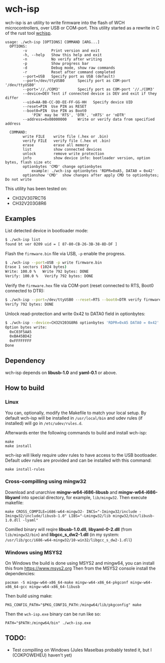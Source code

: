 wch-isp
=======

wch-isp is an utility to write firmware into the flash of WCH microcontrollers, over USB or COM-port.
This utility started as a rewrite in C of the rust tool [wchisp](https://github.com/ch32-rs/wchisp).

```
usage: ./wch-isp [OPTIONS] COMMAND [ARG...]
  OPTIONS:
        -v           Print version and exit
        -h, --help   Show this help and exit
        -n           No verify after writing
        -p           Show progress bar
        -d           Debug mode, show raw commands
        -r           Reset after command completed
        --port=USB   Specify port as USB (default)
        --port=/dev/ttyUSB0      Specify port as COM-port '/dev/ttyUSB0'
        --port='//./COM3'        Specify port as COM-port '//./COM3'
        --device=DEV Test if connected device is DEV and exit if they differ
        --uid=AA-BB-CC-DD-EE-FF-GG-HH   Specify device UID
        --reset=PIN  Use PIN as RESET
        --boot0=PIN  Use PIN as Boot0
            'PIN' may be 'RTS', 'DTR', 'nRTS' or 'nDTR'
        --address=0x08000000     Write or verify data from specified address

  COMMAND:
        write FILE    write file (.hex or .bin)
        verify FILE   verify file (.hex ot .bin)
        erase         erase all memory
        list          show connected devices
        unlock        remove write protection
        info          show device info: bootloader version, option bytes, flash size etc
        optionbytes 'CMD' change optionbytes
            example: ./wch-isp optionbytes 'RDPR=0xA5, DATA0 = 0x42'
        optionshow 'CMD'  show changes after apply CMD to optionbytes; Do not write
```

This utility has been tested on:
 - CH32V307RCT6
 - CH32V203G8R6


## Examples

List detected device in bootloader mode:

```sh
$ ./wch-isp list
found bt ver 0209 uid = [ 87-80-CB-26-3B-38-8D-DF ]
```

Flash the `firmware.bin` file via USB, `-p` enable the progress.

```sh
$ ./wch-isp --port=USB -p write firmware.bin
Erase 1 sectors (1024 bytes)
Write: 100.0 %   Write 792 bytes: DONE
Verify: 100.0 %   Verify 792 bytes: DONE
```

Verify the `firmware.hex` file via COM-port (reset connected to RTS, Boot0 connected to DTR):

```sh
$ ./wch-isp --port=/dev/ttyUSB0 --reset=RTS --boot0=DTR verify firmware.hex
Verify 792 bytes: DONE

```

Unlock read-protection and write 0x42 to DATA0 field in optionbytes:

```sh
$ ./wch-isp --device=CH32V203G8R6 optionbytes 'RDPR=0xA5 DATA0 = 0x42'
Option bytes write:
  0xC03F5AA5
  0xBA45BD42
  0xFFFFFFFF
Done

```

## Dependency

wch-isp depends on **libusb-1.0** and **yaml-0.1** or above.

## How to build

### Linux

You can, optionally, modify the Makefile to match your local setup.
By default wch-isp will be installed in `/usr/local/bin` and udev rules (if installed) will go in `/etc/udev/rules.d`.

Afterwards enter the following commands to build and install wch-isp:
```
make
make install
```

wch-isp will likely require udev rules to have access to the USB bootloader.
Default udev rules are provided and can be installed with this command:
```
make install-rules
```

### Cross-compilling using mingw32

Download and unarchive **mingw-w64-i686-libusb** and **mingw-w64-i686-libyaml** into special directory, for example, ```lib/mingw32```. Then execute makefile:

```
make CROSS_COMPILE=i686-w64-mingw32- INCS="-Imingw32/include -Imingw32/include/libusb-1.0" LIBS="-Lmingw32/lib mingw32/bin/libusb-1.0.dll -lyaml"
```

Comilled binary will reqire **libusb-1.0.dll**, **libyaml-0-2.dll** (from ```lib/mingw32/bin```) and **libgcc_s_dw2-1.dll** (in my system: ```/usr/lib/gcc/i686-w64-mingw32/10-win32/libgcc_s_dw2-1.dll```)

### Windows using MSYS2

On Windows the build is done using MSYS2 and mingw64, you can install this from https://www.msys2.org
Then from the MSYS2 console install the dependencies:
```
pacman -S mingw-w64-x86_64-make mingw-w64-x86_64-pkgconf mingw-w64-x86_64-gcc mingw-w64-x86_64-libusb
```

Then build using make:
```
PKG_CONFIG_PATH="$PKG_CONFIG_PATH:/mingw64/lib/pkgconfig" make
```

Then the `wch-isp.exe` binary can be run like so:
```
PATH="$PATH:/mingw64/bin" ./wch-isp.exe
```

## TODO:

- Test compilling on Windows (Jules Maselbas probably tested it, but I (COKPOWEHEU) haven't yet)
